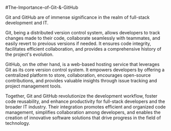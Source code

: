 #The-Importance-of-Git-&-GitHub 

Git and GitHub are of immense significance in the realm of full-stack development and IT.

Git, being a distributed version control system, allows developers to track changes made
  to their code, collaborate seamlessly with teammates, and easily revert to previous versions 
  if needed. It ensures code integrity, facilitates efficient collaboration, and provides 
  a comprehensive history of the project's evolution.

GitHub, on the other hand, is a web-based hosting service that leverages Git as its core 
  version control system. It empowers developers by offering a centralized platform to store,
  collaboration, encourages open-source contributions, and provides valuable insights through 
  issue tracking and project management tools.

Together, Git and GitHub revolutionize the development workflow, foster code reusability,
  and enhance productivity for full-stack developers and the broader IT industry. Their 
  integration promotes efficient and organized code management, simplifies collaboration
  among developers, and enables the creation of innovative software solutions that drive
  progress in the field of technology.